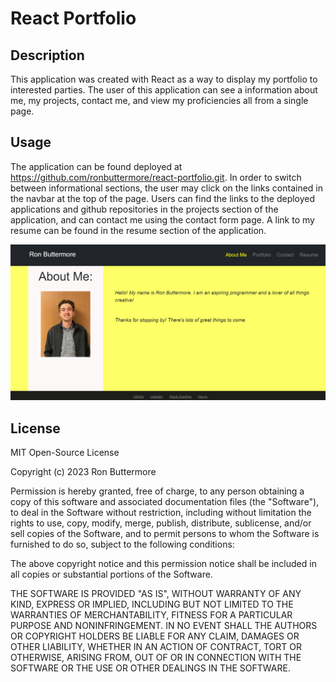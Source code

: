 # React Portfolio

## Description
This application was created with React as a way to display my portfolio to interested parties. The user of this application can see a information about me, my projects, contact me, and view my proficiencies all from a single page.

## Usage
The application can be found deployed at https://github.com/ronbuttermore/react-portfolio.git. In order to switch between informational sections, the user may click on the links contained in the navbar at the top of the page. Users can find the links to the deployed applications and github repositories in the projects section of the application, and can contact me using the contact form page. A link to my resume can be found in the resume section of the application.

![Screenshot of React Portfolio](Screenshot.png)

## License
MIT Open-Source License

Copyright (c) 2023 Ron Buttermore

Permission is hereby granted, free of charge, to any person obtaining a copy of this software and associated documentation files (the "Software"), to deal in the Software without restriction, including without limitation the rights to use, copy, modify, merge, publish, distribute, sublicense, and/or sell copies of the Software, and to permit persons to whom the Software is furnished to do so, subject to the following conditions:

The above copyright notice and this permission notice shall be included in all copies or substantial portions of the Software.

THE SOFTWARE IS PROVIDED "AS IS", WITHOUT WARRANTY OF ANY KIND, EXPRESS OR IMPLIED, INCLUDING BUT NOT LIMITED TO THE WARRANTIES OF MERCHANTABILITY, FITNESS FOR A PARTICULAR PURPOSE AND NONINFRINGEMENT. IN NO EVENT SHALL THE AUTHORS OR COPYRIGHT HOLDERS BE LIABLE FOR ANY CLAIM, DAMAGES OR OTHER LIABILITY, WHETHER IN AN ACTION OF CONTRACT, TORT OR OTHERWISE, ARISING FROM, OUT OF OR IN CONNECTION WITH THE SOFTWARE OR THE USE OR OTHER DEALINGS IN THE SOFTWARE.
